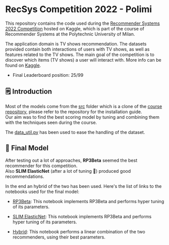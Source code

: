 # RecSys Competition 2022 - Polimi

This repository contains the code used during the [Recommender Systems 2022 Competition](https://www.kaggle.com/competitions/recommender-system-2022-challenge-polimi) hosted on Kaggle, which is part of the course of Recommender Systems at the Polytechnic University of Milan.

The application domain is TV shows recommendation. The datasets provided contain both interactions of users with TV shows, as well as features related to the TV shows. The main goal of the competition is to discover which items (TV shows) a user will interact with. More info can be found on [Kaggle](https://www.kaggle.com/competitions/recommender-system-2022-challenge-polimi).

- Final Leaderboard position: 25/99

## 🗒 Introduction

Most of the models come from the [src](/src) folder which is a clone of the [course repository](https://github.com/MaurizioFD/RecSys_Course_AT_PoliMi), please refer to the repository for the installation guide.  
Our aim was to find the best scoring model by tuning and combining them with the techniques seen during the course.

The [data_util.py](/utils/data_util.py) has been used to ease the handling of the dataset.

## 🎯 Final Model

After testing out a lot of approaches, **RP3Beta** seemed the best recommender for this competition.  
Also **SLIM ElasticNet** (after a lot of tuning 🥵) produced good recommendations.

In the end an hybrid of the two has been used.
Here's the list of links to the notebooks used for the final model:

- [RP3Beta](/notebooks/RP3_Beta_HT.ipynb): This notebook implements RP3Beta and performs hyper tuning of its parameters.

- [SLIM ElasticNet](/notebooks/SLIM_ElasticNet_HT.ipynb): This notebook implements RP3Beta and performs hyper tuning of its parameters.

- [Hybrid](/notebooks/Hybrid_RP3Beta_SLIMElasticNet_HT.ipynb): This notebook performs a linear combination of the two recommenders, using their best parameters.
